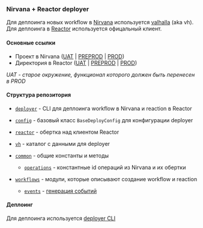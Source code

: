 ### Nirvana + Reactor deployer

Для деплоинга новых workflow в [Nirvana](https://nirvana.yandex-team.ru)
используется [valhalla](https://a.yandex-team.ru/arc/trunk/arcadia/nirvana/valhalla/docs/reference/index.md) (aka vh).
Для деплоинга в [Reactor](https://reactor.yandex-team.ru) используется офицальный клиент.

#### Основные ссылки

* Проект в Nirvana ([UAT](https://nirvana.yandex-team.ru/project/cloud_dwh)
  | [PREPROD](https://nirvana.yandex-team.ru/project/yc_dwh_preprod)
  | [PROD](https://nirvana.yandex-team.ru/project/yc_dwh_prod))
* Директория в Reactor ([UAT](https://reactor.yandex-team.ru/browse?selected=3999314)
  | [PREPROD](https://reactor.yandex-team.ru/browse?selected=8464458)
  | [PROD](https://reactor.yandex-team.ru/browse?selected=8464779))

*UAT - старое окружение, функционал которого должен быть перенесен в PROD*

#### Структура репозитория

* [`deployer`](deployer/README.md) - CLI для деплоинга workflow в Nirvana и reaction в Reactor
* [`config`](config/__init__.py) - базовый класс `BaseDeployConfig` для конфигурации deployer
* [`reactor`](reactor/__init__.py) - обертка над клиентом Reactor
* [`vh`](vh/README.md) - каталог с данными для deployer

* [`common`](common) - общие константы и методы
    * [`operations`](common/operations.py) - константные id операций из Nirvana и их обертки
* [`workflows`](workflows) - модули, которые описывают создание workflow и reaction
    * [`events`](workflows/events/README.md) - [генерация событий](workflows/events/README.md)

#### Деплоинг

Для деплоинга используется [deployer CLI](../deployer/README.md)
